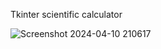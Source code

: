 Tkinter scientific calculator

![Screenshot 2024-04-10 210617](https://github.com/madox412999/ScientificCalculator/assets/163667751/09adf46b-10be-483e-ba2e-1ee4d7eedb8f)


